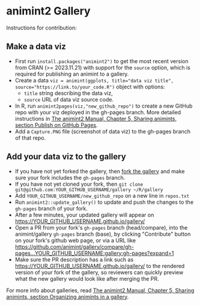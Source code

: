 # animint2 Gallery

Instructions for contribution:

## Make a data viz

* First run `install.packages("animint2")` to get the most recent
  version from CRAN (>= 2023.11.21) with support for the `source`
  option, which is required for publishing an animint to a gallery.
* Create a data `viz = animint(ggplots, title="data viz title", source="https://link.to/your_code.R")` object with options:
  * `title` string describing the data viz, 
  * `source` URL of data viz source code.
* In R, run `animint2pages(viz,"new_github_repo")` to create a new
  GitHub repo with your viz deployed in the gh-pages branch. More
  detailed instructions in [The animint2 Manual, Chapter 5, Sharing
  animints, section Publish on GitHub
  Pages](https://rcdata.nau.edu/genomic-ml/animint2-manual/Ch05-sharing.html#pages).
* Add a `Capture.PNG` file (screenshot of data viz) to the gh-pages
  branch of that repo.

## Add your data viz to the gallery
  
* If you have not yet forked the gallery, then [fork the gallery](https://github.com/animint/gallery/fork) and make sure your fork includes the `gh-pages` branch.
* If you have not yet cloned your fork, then `git clone git@github.com:YOUR_GITHUB_USERNAME/gallery ~/R/gallery`
* Add `YOUR_GITHUB_USERNAME/new_github_repo` on a new line in
  `repos.txt`
* Run `animint2::update_gallery()` to update and push the
  changes to the `gh-pages` branch of your fork.
* After a few minutes, your updated gallery will appear on https://YOUR_GITHUB_USERNAME.github.io/gallery/ 
* Open a PR from your fork's `gh-pages` branch (head/compare), into the animint/gallery `gh-pages` branch (base), by clicking "Contribute" button on your fork's github web page, or via a URL like  https://github.com/animint/gallery/compare/gh-pages...YOUR_GITHUB_USERNAME:gallery:gh-pages?expand=1
* Make sure the PR description has a link such as
  https://YOUR_GITHUB_USERNAME.github.io/gallery/ to the rendered
  version of your fork of the gallery, so reviewers can quickly
  preview what the new gallery would look like after merging the PR.

For more info about galleries, read [The animint2 Manual, Chapter 5,
Sharing animints, section Organizing animints in a
gallery](https://rcdata.nau.edu/genomic-ml/animint2-manual/Ch05-sharing.html#gallery).
